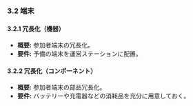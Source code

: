 ### 3.2 端末
#### 3.2.1 冗長化（機器）
- **概要:** 参加者端末の冗長化。
- **要件:** 予備の端末を運営ステーションに配置。

#### 3.2.2 冗長化（コンポーネント）
- **概要:** 参加者端末の部品冗長化。
- **要件:** バッテリーや充電器などの消耗品を充分に用意しておく。

